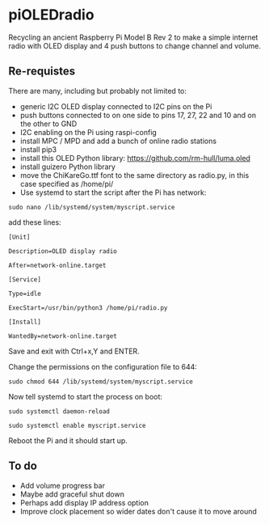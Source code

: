 # piOLEDradio

Recycling an ancient Raspberry Pi Model B Rev 2 to make a simple internet radio with OLED display and 4 push buttons to change channel and volume.

## Re-requistes
There are many, including but probably not limited to:
- generic I2C OLED display connected to I2C pins on the Pi
- push buttons connected to on one side to pins 17, 27, 22 and 10 and on the other to GND
- I2C enabling on the Pi using raspi-config
- install MPC / MPD and add a bunch of online radio stations 
- install pip3
- install this OLED Python library: https://github.com/rm-hull/luma.oled 
- install guizero Python library
- move the ChiKareGo.ttf font to the same directory as radio.py, in this case specified as /home/pi/
- Use systemd to start the script after the Pi has network:

`sudo nano /lib/systemd/system/myscript.service`

add these lines:
```
[Unit]

Description=OLED display radio

After=network-online.target

[Service]

Type=idle

ExecStart=/usr/bin/python3 /home/pi/radio.py

[Install]

WantedBy=network-online.target
```

Save and exit with Ctrl+x,Y and ENTER.

Change the permissions on the configuration file to 644:

`sudo chmod 644 /lib/systemd/system/myscript.service`

Now tell systemd to start the process on boot:

`sudo systemctl daemon-reload`

`sudo systemctl enable myscript.service`

Reboot the Pi and it should start up.

## To do
- Add volume progress bar
- Maybe add graceful shut down
- Perhaps add display IP address option
- Improve clock placement so wider dates don't cause it to move around
